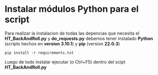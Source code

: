 # Instalar módulos Python para el script
Para realizar la instalacion de todas las depencias que necesita el **HT_BackAndRoll.py** y **do_requests.py** debemos tener instalado **Python** (scripts hechos en **version 3.10.1**) y **pip** (version **22.0.3**)
```
pip install -r requirements.txt
```
Luego de todo instalar ejecutar (o Ctrl+F5) dentro del scipt **HT_BackAndRoll.py**